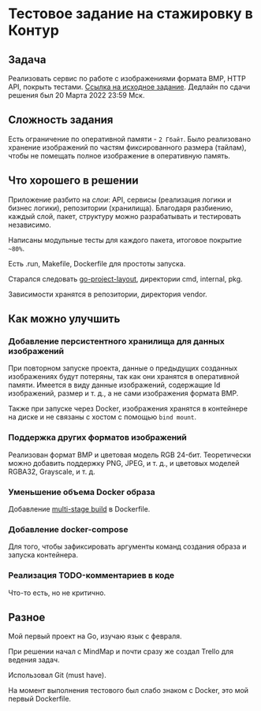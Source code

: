 # Тестовое задание на стажировку в Контур

## Задача

Реализовать сервис по работе с изображениями формата BMP, HTTP API, покрыть тестами. [Ссылка на исходное задание](README_task.md). Дедлайн по сдачи решения был 20 Марта 2022 23:59 Мск. 

## Сложность задания

Есть ограничение по оперативной памяти - `2 Гбайт`. Было реализовано хранение изображений по частям фиксированного размера (тайлам), чтобы не помещать полное изображение в оперативную память.

## Что хорошего в решении

Приложение разбито на *слои*: API, сервисы (реализация логики и бизнес логики), репозитории (хранилища). Благодаря разбиению, каждый слой, пакет, структуру можно разрабатывать и тестировать независимо.

Написаны модульные тесты для каждого пакета, итоговое покрытие `~80%`.

Есть .run, Makefile, Dockerfile для простоты запуска.

Старался следовать [go-project-layout](https://github.com/golang-standards/project-layout), директории cmd, internal, pkg.

Зависимости хранятся в репозитории, директория vendor.

## Как можно улучшить

### Добавление персистентного хранилища для данных изображений

При повторном запуске проекта, данные о предыдущих созданных изображениях будут потеряны, так как они хранятся в оперативной памяти. Имеется в виду данные изображений, содержащие Id изображений, размер и т. д., а не сами изображения формата BMP.

Также при запуске через Docker, изображения хранятся в контейнере на диске и не связаны с хостом с помощью `bind mount`.

### Поддержка других форматов изображений

Реализован формат BMP и цветовая модель RGB 24-бит. Теоретически можно добавить поддержку PNG, JPEG, и т. д., и цветовых моделей RGBA32, Grayscale, и т. д.

### Уменьшение объема Docker образа

Добавление [multi-stage build](https://docs.docker.com/develop/develop-images/multistage-build/) в Dockerfile.

### Добавление docker-compose

Для того, чтобы зафиксировать аргументы команд создания образа и запуска контейнера.

### Реализация TODO-комментариев в коде

Что-то есть, но не критично.

## Разное

Мой первый проект на Go, изучаю язык с февраля.

При решении начал с MindMap и почти сразу же создал Trello для ведения задач. 

Использовал Git (must have). 

На момент выполнения тестового был слабо знаком с Docker, это мой первый Dockerfile.